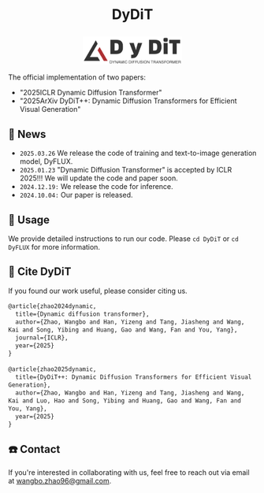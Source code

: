 <h1 align="center"> <p>DyDiT</p></h1>


<p align="center">
  <picture>
    <img width="40%" alt="Dynamic Diffusion Transformer" src="./DyDiT/assets/logo.png">
  </picture>
</p>



The official implementation of two papers:
  + "2025ICLR Dynamic Diffusion Transformer"
  + "2025ArXiv DyDiT++: Dynamic Diffusion Transformers for Efficient Visual Generation"



## 🚀 News
- `2025.03.26` We release the code of training and text-to-image generation model, DyFLUX.
- `2025.01.23` "Dynamic Diffusion Transformer" is accepted by ICLR 2025!!! We will update the code and paper soon.
- `2024.12.19:` We release the code for inference. 
- `2024.10.04:` Our paper is released.



## 🔧 Usage
We provide detailed instructions to run our code. Please `cd DyDiT` or `cd DyFLUX` for more information.

## 🤔 Cite DyDiT
If you found our work useful, please consider citing us.
```
@article{zhao2024dynamic,
  title={Dynamic diffusion transformer},
  author={Zhao, Wangbo and Han, Yizeng and Tang, Jiasheng and Wang, Kai and Song, Yibing and Huang, Gao and Wang, Fan and You, Yang},
  journal={ICLR},
  year={2025}
}

@article{zhao2025dynamic,
  title={DyDiT++: Dynamic Diffusion Transformers for Efficient Visual Generation},
  author={Zhao, Wangbo and Han, Yizeng and Tang, Jiasheng and Wang, Kai and Luo, Hao and Song, Yibing and Huang, Gao and Wang, Fan and You, Yang},
  year={2025}
}

```

## ☎️ Contact
If you're interested in collaborating with us, feel free to reach out via email at wangbo.zhao96@gmail.com.
